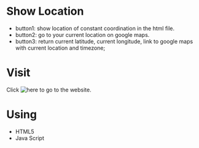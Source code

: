 # Show Location
- button1: show location of constant coordination in the html file.
- button2: go to your current location on google maps.
- button3: return current latitude, current longitude, link to google maps with current location and timezone;

# Visit
Click ![here](https://isalma.github.io/Show-current-location-on-maps-button-Website-Template/) to go to the website.

# Using 
- HTML5
- Java Script
